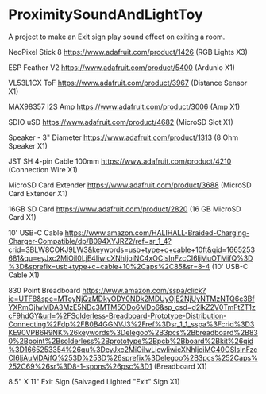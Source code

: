 # ProximitySoundAndLightToy

A project to make an Exit sign play sound effect on exiting a room.

NeoPixel Stick 8 https://www.adafruit.com/product/1426 (RGB Lights X3)

ESP Feather V2 https://www.adafruit.com/product/5400 (Ardunio X1)

VL53L1CX ToF https://www.adafruit.com/product/3967 (Distance Sensor X1)

MAX98357 I2S Amp https://www.adafruit.com/product/3006 (Amp X1)

SDIO uSD https://www.adafruit.com/product/4682 (MicroSD Slot X1)

Speaker - 3" Diameter https://www.adafruit.com/product/1313 (8 Ohm Speaker X1)

JST SH 4-pin Cable 100mm https://www.adafruit.com/product/4210 (Connection Wire X1)

MicroSD Card Extender https://www.adafruit.com/product/3688 (MicroSD Card Extender X1)

16GB SD Card https://www.adafruit.com/product/2820 (16 GB MicroSD Card X1)

10' USB-C Cable https://www.amazon.com/HALIHALL-Braided-Charging-Charger-Compatible/dp/B094XYJRZ2/ref=sr_1_4?crid=3BLW8COKJ9LW3&keywords=usb+type+c+cable+10ft&qid=1665253681&qu=eyJxc2MiOiI0LjE4IiwicXNhIjoiNC4xOCIsInFzcCI6IjMuOTMifQ%3D%3D&sprefix=usb+type+c+cable+10%2Caps%2C85&sr=8-4 (10' USB-C Cable X1)

830 Point Breadboard https://www.amazon.com/sspa/click?ie=UTF8&spc=MToyNjQzMDkyODY0NDk2MDUyOjE2NjUyNTMzNTQ6c3BfYXRmOjIwMDA3MzE5NDc3MTM5ODo6MDo6&sp_csd=d2lkZ2V0TmFtZT1zcF9hdGY&url=%2FSolderless-Breadboard-Prototype-Distribution-Connecting%2Fdp%2FB0B4GGNVJ3%2Fref%3Dsr_1_1_sspa%3Fcrid%3D3KE90VPB6R9NK%26keywords%3Delegoo%2B3pcs%2Bbreadboard%2B830%2Bpoint%2Bsolderless%2Bprototype%2Bpcb%2Bboard%2Bkit%26qid%3D1665253354%26qu%3DeyJxc2MiOiIwLjcwIiwicXNhIjoiMC40OSIsInFzcCI6IjAuMDAifQ%253D%253D%26sprefix%3Delegoo%2B3pcs%252Caps%252C69%26sr%3D8-1-spons%26psc%3D1 (Breadboard X1)

8.5" X 11" Exit Sign (Salvaged Lighted "Exit" Sign X1)




